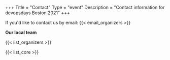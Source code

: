 +++
Title = "Contact"
Type = "event"
Description = "Contact information for devopsdays Boston 2021"
+++

If you'd like to contact us by email: {{< email_organizers >}}

**Our local team**

{{< list_organizers >}}

{{< list_core >}}
